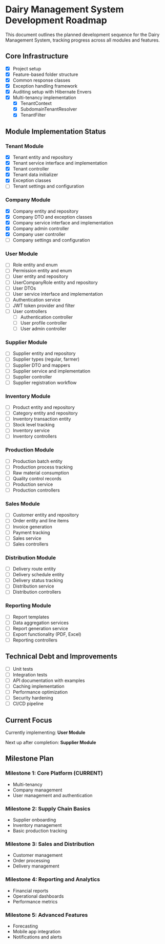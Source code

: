 # Dairy Management System Development Roadmap

This document outlines the planned development sequence for the Dairy Management System, tracking progress across all modules and features.

## Core Infrastructure

- [x] Project setup
- [x] Feature-based folder structure
- [x] Common response classes
- [x] Exception handling framework
- [x] Auditing setup with Hibernate Envers
- [x] Multi-tenancy implementation
  - [x] TenantContext
  - [x] SubdomainTenantResolver
  - [x] TenantFilter

## Module Implementation Status

### Tenant Module
- [x] Tenant entity and repository
- [x] Tenant service interface and implementation
- [x] Tenant controller
- [x] Tenant data initializer
- [x] Exception classes
- [ ] Tenant settings and configuration

### Company Module
- [x] Company entity and repository
- [x] Company DTO and exception classes
- [x] Company service interface and implementation
- [x] Company admin controller
- [x] Company user controller
- [ ] Company settings and configuration

### User Module
- [ ] Role entity and enum
- [ ] Permission entity and enum
- [ ] User entity and repository
- [ ] UserCompanyRole entity and repository
- [ ] User DTOs
- [ ] User service interface and implementation
- [ ] Authentication service
- [ ] JWT token provider and filter
- [ ] User controllers
  - [ ] Authentication controller
  - [ ] User profile controller
  - [ ] User admin controller

### Supplier Module
- [ ] Supplier entity and repository
- [ ] Supplier types (regular, farmer)
- [ ] Supplier DTO and mappers
- [ ] Supplier service and implementation
- [ ] Supplier controller
- [ ] Supplier registration workflow

### Inventory Module
- [ ] Product entity and repository
- [ ] Category entity and repository
- [ ] Inventory transaction entity
- [ ] Stock level tracking
- [ ] Inventory service
- [ ] Inventory controllers

### Production Module
- [ ] Production batch entity
- [ ] Production process tracking
- [ ] Raw material consumption
- [ ] Quality control records
- [ ] Production service
- [ ] Production controllers

### Sales Module
- [ ] Customer entity and repository
- [ ] Order entity and line items
- [ ] Invoice generation
- [ ] Payment tracking
- [ ] Sales service
- [ ] Sales controllers

### Distribution Module
- [ ] Delivery route entity
- [ ] Delivery schedule entity
- [ ] Delivery status tracking
- [ ] Distribution service
- [ ] Distribution controllers

### Reporting Module
- [ ] Report templates
- [ ] Data aggregation services
- [ ] Report generation service
- [ ] Export functionality (PDF, Excel)
- [ ] Reporting controllers

## Technical Debt and Improvements

- [ ] Unit tests
- [ ] Integration tests
- [ ] API documentation with examples
- [ ] Caching implementation
- [ ] Performance optimization
- [ ] Security hardening
- [ ] CI/CD pipeline

## Current Focus

Currently implementing: **User Module**

Next up after completion: **Supplier Module**

## Milestone Plan

### Milestone 1: Core Platform (CURRENT)
- Multi-tenancy
- Company management
- User management and authentication

### Milestone 2: Supply Chain Basics
- Supplier onboarding
- Inventory management
- Basic production tracking

### Milestone 3: Sales and Distribution
- Customer management
- Order processing
- Delivery management

### Milestone 4: Reporting and Analytics
- Financial reports
- Operational dashboards
- Performance metrics

### Milestone 5: Advanced Features
- Forecasting
- Mobile app integration
- Notifications and alerts 